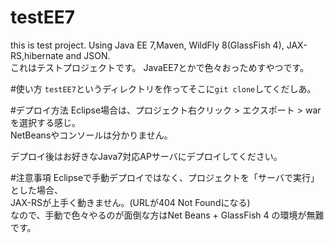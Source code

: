 testEE7
=======

this is test project. Using Java EE 7,Maven, WildFly 8(GlassFish 4), JAX-RS,hibernate and JSON.  
これはテストプロジェクトです。
JavaEE7とかで色々おっためすやつです。


#使い方
`testEE7`というディレクトリを作ってそこに`git clone`してくだしあ。

#デプロイ方法
Eclipse場合は、プロジェクト右クリック > エクスポート > war を選択する感じ。  
NetBeansやコンソールは分かりません。  

デプロイ後はお好きなJava7対応APサーバにデプロイしてください。  

#注意事項
Eclipseで手動デプロイではなく、プロジェクトを「サーバで実行」とした場合、  
JAX-RSが上手く動きません。(URLが404 Not Foundになる)  
なので、手動で色々やるのが面倒な方はNet Beans + GlassFish 4 の環境が無難です。
